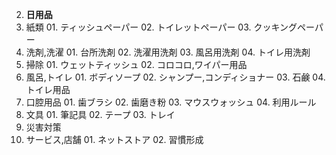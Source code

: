 02. **日用品**
  01. 紙類
    01. ティッシュペーパー
    02. トイレットペーパー
    03. クッキングペーパー
  02. 洗剤,洗濯
    01. 台所洗剤
    02. 洗濯用洗剤
    03. 風呂用洗剤
    04. トイレ用洗剤
  03. 掃除
    01. ウェットティッシュ
    02. コロコロ,ワイパー用品
  04. 風呂,トイレ
    01. ボディソープ
    02. シャンプー,コンディショナー
    03. 石鹸
    04. トイレ用品
  05. 口腔用品
    01. 歯ブラシ
    02. 歯磨き粉
    03. マウスウォッシュ
    04. 利用ルール
  06. 文具
    01. 筆記具
    02. テープ
    03. トレイ
  07. 災害対策
  08. サービス,店舗
    01. ネットストア
    02. 習慣形成
